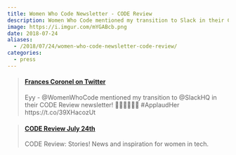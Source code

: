 ```yaml
---
title: Women Who Code Newsletter - CODE Review
description: Women Who Code mentioned my transition to Slack in their CODE Review newsletter. 👏🏽️
image: https://i.imgur.com/mYGABcb.png
date: 2018-07-24
aliases:
  - /2018/07/24/women-who-code-newsletter-code-review/
categories:
  - press
---
```


<blockquote class="embedly-card"><h4><a href="https://twitter.com/fvcproductions/status/1023417226202759169">Frances Coronel on Twitter</a></h4><p>Eyy - @WomenWhoCode mentioned my transition to @SlackHQ in their CODE Review newsletter! 👏🏽👏🏽👏🏽 #ApplaudHer https://t.co/39XHacozUt</p></blockquote>
<script async src="//cdn.embedly.com/widgets/platform.js" charset="UTF-8"></script>

<blockquote class="embedly-card"><h4><a href="https://mailchi.mp/19842f352f9b/d8icgiexg0-869625?e=f408c95526">CODE Review July 24th</a></h4><p>CODE Review: Stories! News and inspiration for women in tech.</p></blockquote>
<script async src="//cdn.embedly.com/widgets/platform.js" charset="UTF-8"></script>
